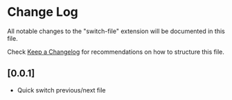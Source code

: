 # Change Log

All notable changes to the "switch-file" extension will be documented in this file.

Check [Keep a Changelog](http://keepachangelog.com/) for recommendations on how to structure this file.

## [0.0.1]

- Quick switch previous/next file